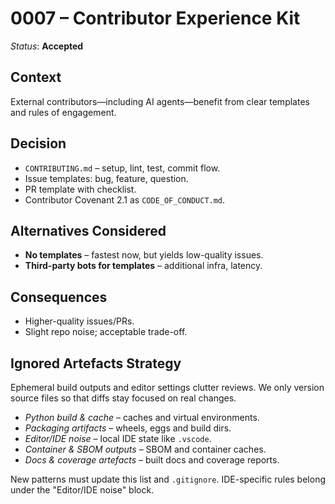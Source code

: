 # 0007 – Contributor Experience Kit

*Status*: **Accepted**

## Context

External contributors—including AI agents—benefit from clear templates and rules of engagement.

## Decision

* `CONTRIBUTING.md` – setup, lint, test, commit flow.
* Issue templates: bug, feature, question.
* PR template with checklist.
* Contributor Covenant 2.1 as `CODE_OF_CONDUCT.md`.

## Alternatives Considered

* **No templates** – fastest now, but yields low-quality issues.
* **Third-party bots for templates** – additional infra, latency.

## Consequences

* Higher-quality issues/PRs.
* Slight repo noise; acceptable trade-off.

## Ignored Artefacts Strategy

Ephemeral build outputs and editor settings clutter reviews. We only version
source files so that diffs stay focused on real changes.

- *Python build & cache* – caches and virtual environments.
- *Packaging artifacts* – wheels, eggs and build dirs.
- *Editor/IDE noise* – local IDE state like `.vscode`.
- *Container & SBOM outputs* – SBOM and container caches.
- *Docs & coverage artefacts* – built docs and coverage reports.

New patterns must update this list and `.gitignore`. IDE-specific rules belong
under the "Editor/IDE noise" block.
